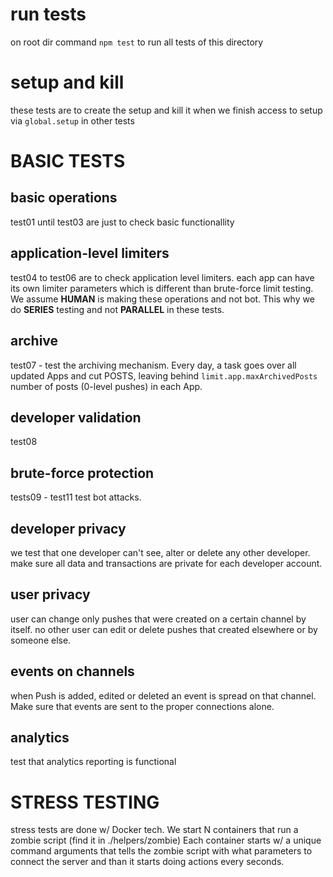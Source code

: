# run tests
on root dir command `npm test` to run all tests of this directory

# setup and kill
these tests are to create the setup and kill it when we finish
access to setup via `global.setup` in other tests
# BASIC TESTS
 
## basic operations
test01 until test03 are just to check basic functionallity

## application-level limiters
test04 to test06 are to check application level limiters. each app can 
have its own limiter parameters which is different than brute-force
 limit testing. We assume **HUMAN** is making these operations and not 
 bot. This why we do **SERIES** testing and not **PARALLEL** in these
 tests.
 
## archive
test07 - test the archiving mechanism. Every day, a task goes over all updated 
Apps and cut POSTS, leaving behind `limit.app.maxArchivedPosts` number
of posts (0-level pushes) in each App.

## developer validation
test08

## brute-force protection
tests09 - test11 test bot attacks. 

## developer privacy
we test that one developer can't see, alter or delete any other developer.
make sure all data and transactions are private for each developer account.

## user privacy
user can change only pushes that were created on a certain channel by itself.
no other user can edit or delete pushes that created elsewhere or by someone
else.

## events on channels
when Push is added, edited or deleted an event is spread on that channel. 
Make sure that events are sent to the proper connections alone.

## analytics
test that analytics reporting is functional

# STRESS TESTING
stress tests are done w/ Docker tech.
We start N containers that run a zombie script (find it in ./helpers/zombie)
Each container starts w/ a unique command arguments that tells the zombie
script with what parameters to connect the server and than it starts 
doing actions every <interval> seconds.